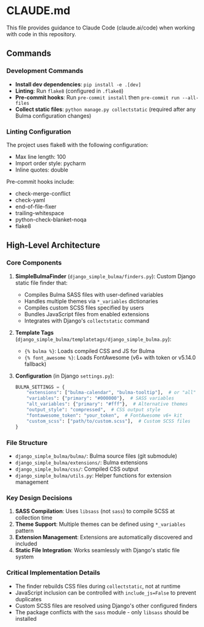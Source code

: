 # CLAUDE.md

This file provides guidance to Claude Code (claude.ai/code) when working with code in this repository.

## Commands

### Development Commands

- **Install dev dependencies**: `pip install -e .[dev]`
- **Linting**: Run `flake8` (configured in `.flake8`)
- **Pre-commit hooks**: Run `pre-commit install` then `pre-commit run --all-files`
- **Collect static files**: `python manage.py collectstatic` (required after any Bulma configuration changes)

### Linting Configuration
The project uses flake8 with the following configuration:
- Max line length: 100
- Import order style: pycharm
- Inline quotes: double

Pre-commit hooks include:
- check-merge-conflict
- check-yaml
- end-of-file-fixer
- trailing-whitespace
- python-check-blanket-noqa
- flake8

## High-Level Architecture

### Core Components

1. **SimpleBulmaFinder** (`django_simple_bulma/finders.py`): Custom Django static file finder that:
   - Compiles Bulma SASS files with user-defined variables
   - Handles multiple themes via `*_variables` dictionaries
   - Compiles custom SCSS files specified by users
   - Bundles JavaScript files from enabled extensions
   - Integrates with Django's `collectstatic` command

2. **Template Tags** (`django_simple_bulma/templatetags/django_simple_bulma.py`):
   - `{% bulma %}`: Loads compiled CSS and JS for Bulma
   - `{% font_awesome %}`: Loads FontAwesome (v6+ with token or v5.14.0 fallback)

3. **Configuration** (in Django `settings.py`):
   ```python
   BULMA_SETTINGS = {
       "extensions": ["bulma-calendar", "bulma-tooltip"],  # or "all"
       "variables": {"primary": "#000000"},  # SASS variables
       "alt_variables": {"primary": "#fff"},  # Alternative themes
       "output_style": "compressed",  # CSS output style
       "fontawesome_token": "your_token",  # FontAwesome v6+ kit
       "custom_scss": ["path/to/custom.scss"],  # Custom SCSS files
   }
   ```

### File Structure

- `django_simple_bulma/bulma/`: Bulma source files (git submodule)
- `django_simple_bulma/extensions/`: Bulma extensions
- `django_simple_bulma/css/`: Compiled CSS output
- `django_simple_bulma/utils.py`: Helper functions for extension management

### Key Design Decisions

1. **SASS Compilation**: Uses `libsass` (not `sass`) to compile SCSS at collection time
2. **Theme Support**: Multiple themes can be defined using `*_variables` pattern
3. **Extension Management**: Extensions are automatically discovered and included
4. **Static File Integration**: Works seamlessly with Django's static file system

### Critical Implementation Details

- The finder rebuilds CSS files during `collectstatic`, not at runtime
- JavaScript inclusion can be controlled with `include_js=False` to prevent duplicates
- Custom SCSS files are resolved using Django's other configured finders
- The package conflicts with the `sass` module - only `libsass` should be installed